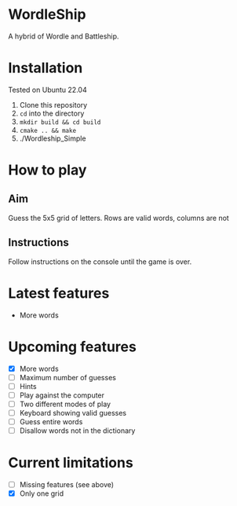 # WordleShip
A hybrid of Wordle and Battleship.

# Installation
Tested on Ubuntu 22.04

1. Clone this repository
2. `cd` into the directory
3. `mkdir build && cd build`
4. `cmake .. && make`
5. ./Wordleship_Simple
  
# How to play
## Aim
Guess the 5x5 grid of letters. Rows are valid words, columns are not

## Instructions 
Follow instructions on the console until the game is over.

# Latest features
- More words

# Upcoming features
- [x] More words
- [ ] Maximum number of guesses
- [ ] Hints
- [ ] Play against the computer
- [ ] Two different modes of play
- [ ] Keyboard showing valid guesses
- [ ] Guess entire words
- [ ] Disallow words not in the dictionary

# Current limitations
- [ ] Missing features (see above)
- [x] Only one grid
